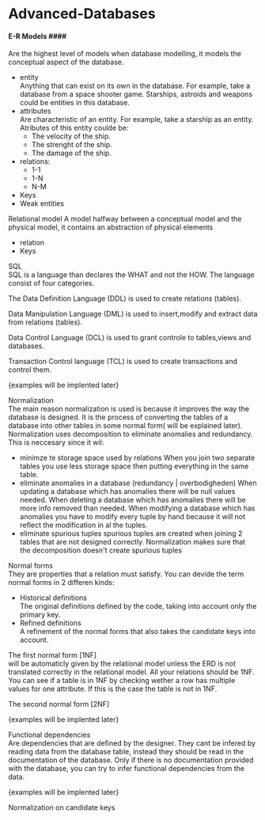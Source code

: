 # Advanced-Databases

#### E-R Models #### </br>
Are the highest level of models when database modelling, it models the conceptual aspect of the database.
 - entity </br>
   Anything that can exist on its own in the database. For example, take a database from a space shooter game. Starships, astroids and weapons could be entities in this database.
 - attributes</br>
   Are characteristic of an entity. For example, take a starship as an entity. Atributes of this entity coulde be: 
   - The velocity of the ship.
   - The strenght of the ship.
   - The damage of the ship.
 - relations:
    - 1-1
    - 1-N
    - N-M
 - Keys
 - Weak entities

Relational model
A model halfway between a conceptual model and the physical model, it contains an abstraction of physical elements
 - relation
 - Keys

SQL </br>
SQL is a language than declares the WHAT and not the HOW.
The language consist of four categories.

The Data Definition Language (DDL) is used to create relations (tables).

Data Manipulation Language (DML) is used to insert,modify and extract data from relations (tables).

Data Control Language (DCL) is used to grant controle to tables,views and databases.

Transaction Control language (TCL) is used to create transactions and control them.

{examples will be implented later}

Normalization </br>
The main reason normalization is used is because it improves the way the database is designed. It is the process of converting the tables of a database into other tables in some normal form( will be explained later). Normalization uses decomposition to eliminate anomalies and redundancy. This is neccesary since it wil:
- minimze te storage space used by relations
  When you join two separate tables you use less storage space then putting everything in the same table.
- eliminate anomalies in a database (redundancy | overbodigheden)
  When updating a database which has anomalies there will be null values needed. 
  When deleting a database which has anomalies there will be more info removed than needed.
  When modifying a database which has anomalies you have to modify every tuple by hand because it will not reflect the modification in al the tuples.
- eliminate spurious tuples
  spurious tuples are created when joining 2 tables that are not designed correctly. Normalization makes sure that the decomposition doesn't create spurious tuples

Normal forms </br>
They are properties that a relation must satisfy. You can devide the term normal forms in 2 differen kinds:
- Historical definitions </br>
  The original definitions defined by the code, taking into account only the primary key.
- Refined definitions </br>
  A refinement of the normal forms that also takes the candidate keys into account.

The first normal form [1NF] </br> will be automaticly given by the relational model unless the ERD is not translated correctly in the relational model. All your relations should be 1NF.
You can see if a table is in 1NF by checking wether a row has multiple values for one attribute. If this is the case the table is not in 1NF. 

The second normal form [2NF] </br>

{examples will be implented later}

Functional dependencies </br>
Are dependencies that are defined by the designer. They cant be infered by reading data from the database table, instead they should be read in the documentation of the database. Only if there is no documentation provided with the database, you can try to infer functional dependencies from the data.

{examples will be implented later}


Normalization on candidate keys </br>
